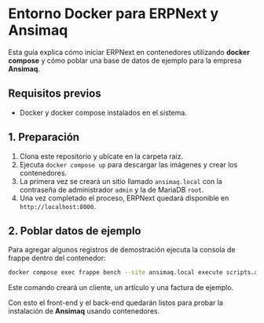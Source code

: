 # Entorno Docker para ERPNext y Ansimaq

Esta guía explica cómo iniciar ERPNext en contenedores utilizando **docker compose** y cómo poblar una base de datos de ejemplo para la empresa **Ansimaq**.

## Requisitos previos

- Docker y docker compose instalados en el sistema.

## 1. Preparación

1. Clona este repositorio y ubícate en la carpeta raiz.
2. Ejecuta `docker compose up` para descargar las imágenes y crear los contenedores.
3. La primera vez se creará un sitio llamado `ansimaq.local` con la contraseña de administrador `admin` y la de MariaDB `root`.
4. Una vez completado el proceso, ERPNext quedará disponible en `http://localhost:8000`.

## 2. Poblar datos de ejemplo

Para agregar algunos registros de demostración ejecuta la consola de frappe dentro del contenedor:

```bash
docker compose exec frappe bench --site ansimaq.local execute scripts.ansimaq_populate.run
```

Este comando creará un cliente, un artículo y una factura de ejemplo.

Con esto el front-end y el back-end quedarán listos para probar la instalación de **Ansimaq** usando contenedores.
